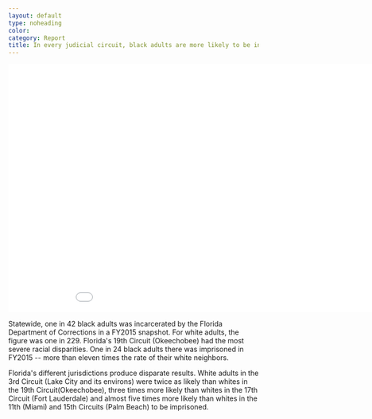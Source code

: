 ```yaml
---
layout: default
type: noheading
color:
category: Report
title: In every judicial circuit, black adults are more likely to be incarcerated than white adults.
---
```

<iframe src="DataVisualizations/prisonrate2.html" height='500' width='960' frameborder='0' scrolling='no'></iframe>

Statewide, one in 42 black adults was incarcerated by the Florida Department of Corrections in a FY2015 snapshot. For white adults, the figure was one in 229. Florida's 19th Circuit (Okeechobee) had the most severe racial disparities. One in 24 black adults there was imprisoned in FY2015 -- more than eleven times the rate of their white neighbors.

Florida's different jurisdictions produce disparate results. White adults in the 3rd Circuit (Lake City and its environs) were twice as likely than whites in the 19th Circuit(Okeechobee), three times more likely than whites in the 17th Circuit (Fort Lauderdale) and almost five times more likely than whites in the 11th (Miami) and 15th Circuits (Palm Beach) to be imprisoned.